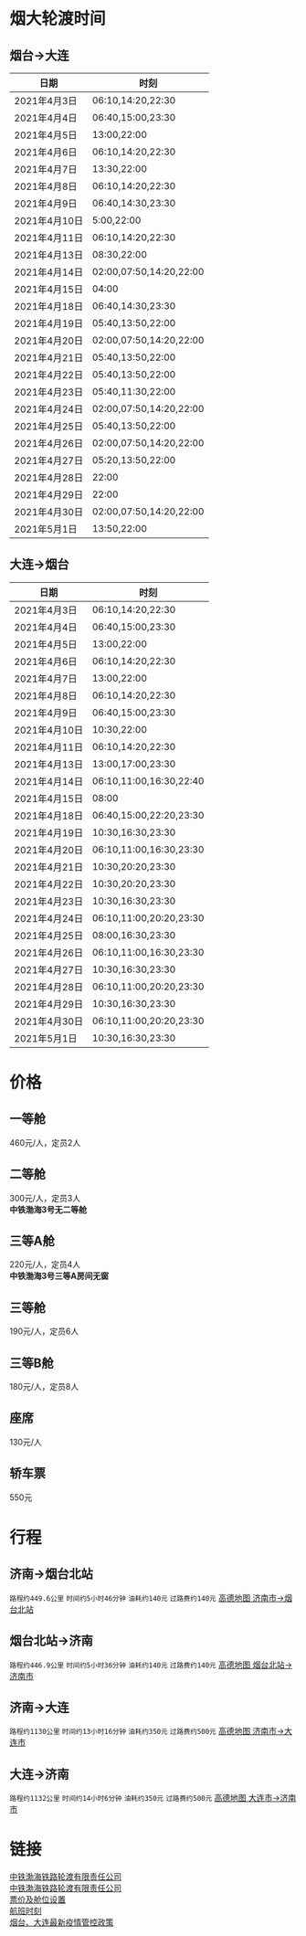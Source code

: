 # 烟大轮渡时间

## 烟台->大连

| 日期         | 时刻                      |
| ---------- | ----------------------- |
| 2021年4月3日  | 06:10,14:20,22:30       |
| 2021年4月4日  | 06:40,15:00,23:30       |
| 2021年4月5日  | 13:00,22:00             |
| 2021年4月6日  | 06:10,14:20,22:30       |
| 2021年4月7日  | 13:30,22:00             |
| 2021年4月8日  | 06:10,14:20,22:30       |
| 2021年4月9日  | 06:40,14:30,23:30       |
| 2021年4月10日 | 5:00,22:00              |
| 2021年4月11日 | 06:10,14:20,22:30       |
| 2021年4月13日 | 08:30,22:00             |
| 2021年4月14日 | 02:00,07:50,14:20,22:00 |
| 2021年4月15日 | 04:00                   |
| 2021年4月18日 | 06:40,14:30,23:30       |
| 2021年4月19日 | 05:40,13:50,22:00       |
| 2021年4月20日 | 02:00,07:50,14:20,22:00 |
| 2021年4月21日 | 05:40,13:50,22:00       |
| 2021年4月22日 | 05:40,13:50,22:00       |
| 2021年4月23日 | 05:40,11:30,22:00       |
| 2021年4月24日 | 02:00,07:50,14:20,22:00 |
| 2021年4月25日 | 05:40,13:50,22:00       |
| 2021年4月26日 | 02:00,07:50,14:20,22:00 |
| 2021年4月27日 | 05:20,13:50,22:00       |
| 2021年4月28日 | 22:00                   |
| 2021年4月29日 | 22:00                   |
| 2021年4月30日 | 02:00,07:50,14:20,22:00 |
| 2021年5月1日  | 13:50,22:00             |

## 大连->烟台

| 日期         | 时刻                      |
| ---------- | ----------------------- |
| 2021年4月3日  | 06:10,14:20,22:30       |
| 2021年4月4日  | 06:40,15:00,23:30       |
| 2021年4月5日  | 13:00,22:00             |
| 2021年4月6日  | 06:10,14:20,22:30       |
| 2021年4月7日  | 13:00,22:00             |
| 2021年4月8日  | 06:10,14:20,22:30       |
| 2021年4月9日  | 06:40,15:00,23:30       |
| 2021年4月10日 | 10:30,22:00             |
| 2021年4月11日 | 06:10,14:20,22:30       |
| 2021年4月13日 | 13:00,17:00,23:30       |
| 2021年4月14日 | 06:10,11:00,16:30,22:40 |
| 2021年4月15日 | 08:00                   |
| 2021年4月18日 | 06:40,15:00,22:20,23:30 |
| 2021年4月19日 | 10:30,16:30,23:30       |
| 2021年4月20日 | 06:10,11:00,16:30,23:30 |
| 2021年4月21日 | 10:30,20:20,23:30       |
| 2021年4月22日 | 10:30,20:20,23:30       |
| 2021年4月23日 | 10:30,16:30,23:30       |
| 2021年4月24日 | 06:10,11:00,20:20,23:30 |
| 2021年4月25日 | 08:00,16:30,23:30       |
| 2021年4月26日 | 06:10,11:00,16:30,23:30 |
| 2021年4月27日 | 10:30,16:30,23:30       |
| 2021年4月28日 | 06:10,11:00,20:20,23:30 |
| 2021年4月29日 | 10:30,16:30,23:30       |
| 2021年4月30日 | 06:10,11:00,20:20,23:30 |
| 2021年5月1日  | 10:30,16:30,23:30       |

# 价格

## 一等舱

460元/人，定员2人

## 二等舱

300元/人，定员3人<br>
**中铁渤海3号无二等舱**

## 三等A舱

220元/人，定员4人<br>
**中铁渤海3号三等A房间无窗**

## 三等舱

190元/人，定员6人<br>

## 三等B舱

180元/人，定员8人<br>

## 座席

130元/人<br>

## 轿车票

550元

# 行程

## 济南->烟台北站

`路程约449.6公里` `时间约5小时46分钟` `油耗约140元` `过路费约140元` [高德地图 济南市->烟台北站](https://ditu.amap.com/dir?from[adcode]=370100&from[name]=山东省济南市&from[id]=3701001559135165460&from[poitype]=&from[lnglat]=117.12009799999998,36.6512&from[modxy]=&to[name]=烟台北站&to[lnglat]=121.390375,37.588608&to[id]=B02170RTR6-to&to[poitype]=&to[adcode]=370600&to[modxy]=121.390375,37.588608&type=car&policy=1)

## 烟台北站->济南

`路程约446.9公里` `时间约5小时36分钟` `油耗约140元` `过路费约140元` [高德地图 烟台北站->济南市](https://ditu.amap.com/dir?from[name]=烟台北站&from[lnglat]=121.390375,37.588608&from[id]=B02170RTR6-from&from[poitype]=&from[adcode]=370600&from[modxy]=121.390375,37.588608&to[adcode]=370100&to[name]=山东省济南市&to[id]=3701001559135278518&to[poitype]=&to[lnglat]=117.12009799999998,36.6512&to[modxy]=&type=car&policy=1)

## 济南->大连

`路程约1130公里` `时间约13小时16分钟` `油耗约350元` `过路费约500元` [高德地图 济南市->大连市](https://amap.com/dir?from[adcode]=370100&from[name]=山东省济南市&from[id]=3701001599322222783&from[poitype]=&from[lnglat]=117.12009799999998,36.6512&from[modxy]=&to[adcode]=210200&to[name]=辽宁省大连市&to[id]=2102001599322226005&to[poitype]=&to[lnglat]=121.61862200000002,38.91459&to[modxy]=&type=car&policy=1)

## 大连->济南

`路程约1132公里` `时间约14小时6分钟` `油耗约350元` `过路费约500元` [高德地图 大连市->济南市](https://amap.com/dir?from[adcode]=210200&from[name]=辽宁省大连市&from[id]=2102001599322226005-to&from[poitype]=&from[lnglat]=121.61862200000002,38.91459&from[modxy]=&to[adcode]=370100&to[name]=山东省济南市&to[id]=3701001599322222783-from&to[poitype]=&to[lnglat]=117.12009799999998,36.6512&to[modxy]=&type=car&policy=1)

# 链接

[中铁渤海铁路轮渡有限责任公司](https://www.4000535411.com)<br>
[中铁渤海铁路轮渡有限责任公司](http://ship.ly.com/shipzhongtie/#/home)<br>
[票价及舱位设置](https://mp.weixin.qq.com/s/cB9rNuZuINcncSXHugTx3A)<br>
[航班时刻](https://mp.weixin.qq.com/s/tbz23zq6q23UxWU0XR1aQg)<br>
[烟台、大连最新疫情管控政策](https://mp.weixin.qq.com/s/uri1jSlkMr7xuxFNDJhUQg)
